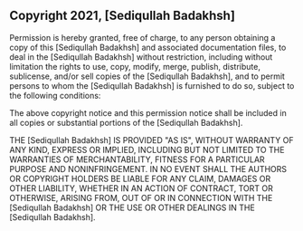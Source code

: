 ## Copyright 2021, [Sediqullah Badakhsh]

Permission is hereby granted, free of charge, to any person obtaining a copy of this [Sediqullah Badakhsh] and associated documentation files, to deal in the [Sediqullah Badakhsh] without restriction, including without limitation the rights to use, copy, modify, merge, publish, distribute, sublicense, and/or sell copies of the [Sediqullah Badakhsh], and to permit persons to whom the [Sediqullah Badakhsh] is furnished to do so, subject to the following conditions:

The above copyright notice and this permission notice shall be included in all copies or substantial portions of the [Sediqullah Badakhsh].

THE [Sediqullah Badakhsh] IS PROVIDED "AS IS", WITHOUT WARRANTY OF ANY KIND, EXPRESS OR IMPLIED, INCLUDING BUT NOT LIMITED TO THE WARRANTIES OF MERCHANTABILITY, FITNESS FOR A PARTICULAR PURPOSE AND NONINFRINGEMENT. IN NO EVENT SHALL THE AUTHORS OR COPYRIGHT HOLDERS BE LIABLE FOR ANY CLAIM, DAMAGES OR OTHER LIABILITY, WHETHER IN AN ACTION OF CONTRACT, TORT OR OTHERWISE, ARISING FROM, OUT OF OR IN CONNECTION WITH THE [Sediqullah Badakhsh] OR THE USE OR OTHER DEALINGS IN THE [Sediqullah Badakhsh].
